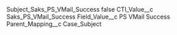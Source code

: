 <?xml version="1.0" encoding="UTF-8"?>
<CustomMetadata xmlns="http://soap.sforce.com/2006/04/metadata" xmlns:xsi="http://www.w3.org/2001/XMLSchema-instance" xmlns:xsd="http://www.w3.org/2001/XMLSchema">
    <label>Subject_Saks_PS_VMail_Success</label>
    <protected>false</protected>
    <values>
        <field>CTI_Value__c</field>
        <value xsi:type="xsd:string">Saks_PS_VMail_Success</value>
    </values>
    <values>
        <field>Field_Value__c</field>
        <value xsi:type="xsd:string">PS VMail Success</value>
    </values>
    <values>
        <field>Parent_Mapping__c</field>
        <value xsi:type="xsd:string">Case_Subject</value>
    </values>
</CustomMetadata>
